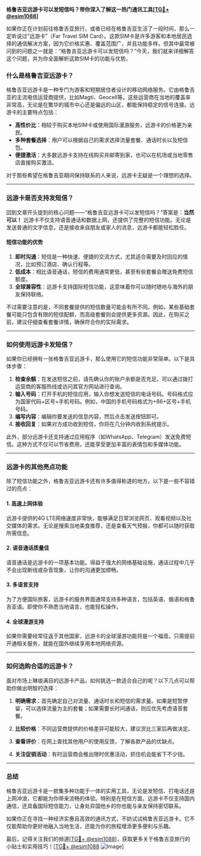 **格鲁吉亚远游卡可以发短信吗？带你深入了解这一热门通讯工具[[TG💪+ @esim1088](https://t.me/s/esim1088)]**

如果你正在计划前往格鲁吉亚旅行，或者已经在格鲁吉亚生活了一段时间，那么一定听说过“远游卡”（Far Travel SIM Card）。这款SIM卡是许多游客和本地居民选择的通信解决方案，因为它价格实惠、覆盖范围广，并且功能多样。但其中最常被问到的问题之一就是：“格鲁吉亚远游卡可以发短信吗？”今天，我们就来详细解答这个问题，并为你全面解析这款SIM卡的功能与优势。

### **什么是格鲁吉亚远游卡？**

格鲁吉亚远游卡是一种专门为游客和短期居住者设计的移动网络服务。它由格鲁吉亚的主流电信运营商提供，比如Magti、Geocell等。这些运营商在当地的覆盖率非常高，无论是在繁华的城市中心还是偏远的山区，都能保持稳定的信号连接。远游卡的主要特点包括：

- **高性价比**：相较于购买本地SIM卡或使用国际漫游服务，远游卡的价格更为亲民。
- **多种套餐选择**：用户可以根据自己的需求选择流量套餐、通话时长以及短信包。
- **便捷激活**：大多数远游卡支持在线购买并邮寄到家，也可以在机场或当地零售店直接购买激活。

对于那些希望在格鲁吉亚期间保持联系的人来说，远游卡无疑是一个理想的选择。

---

### **远游卡是否支持发短信？**

回到文章开头提到的核心问题——“格鲁吉亚远游卡可以发短信吗？”答案是：**当然可以！** 远游卡不仅支持语音通话和数据上网，还提供了完整的短信功能。无论是发送普通的文字信息，还是接收来自朋友或家人的消息，远游卡都能轻松胜任。

#### **短信功能的优势**
1. **即时沟通**：短信是一种快速、便捷的交流方式，尤其适合需要及时回应的情况，比如预订酒店、确认行程等。
2. **低成本**：相比语音通话，短信的费用通常更低，甚至有些套餐会赠送免费短信额度。
3. **全球兼容性**：远游卡支持国际短信功能，这意味着你可以随时随地与海外的朋友保持联络。

不过需要注意的是，不同套餐提供的短信数量可能会有所不同。例如，某些基础套餐可能只包含有限的短信配额，而高级套餐则会提供更多资源。因此，在购买之前，建议仔细查看套餐详情，确保符合你的实际需求。

---

### **如何使用远游卡发短信？**

如果你已经拥有一张格鲁吉亚远游卡，那么使用它的短信功能非常简单。以下是具体步骤：

1. **检查余额**：在发送短信之前，请先确认你的账户余额是否充足。可以通过拨打运营商的客服热线或访问其官方网站进行查询。
2. **输入号码**：打开手机的短信应用，输入你想发送短信的电话号码。号码格式应为国家代码+区号+手机号码。例如，中国的手机号码格式为+86+区号+手机号码。
3. **编写内容**：编辑你要发送的信息内容，然后点击发送按钮即可。
4. **接收回复**：如果对方成功收到短信，你将在几分钟内收到系统提示。

此外，部分远游卡还支持通过应用程序（如WhatsApp、Telegram）发送免费短信。这种方式不仅可以节省费用，还能享受更加丰富的表情包和多媒体功能。

---

### **远游卡的其他亮点功能**

除了短信功能之外，格鲁吉亚远游卡还有许多值得称道的地方。以下是一些不容错过的亮点：

#### **1. 高速上网体验**
远游卡提供的4G LTE网络速度非常快，能够满足日常浏览网页、观看视频以及社交媒体的需求。无论是搜索当地美食推荐，还是查看天气预报，你都可以随时获取所需信息。

#### **2. 语音通话质量佳**
语音通话是远游卡的一项基本功能。得益于强大的网络基础设施，通话过程中几乎不会出现断线或杂音现象，让你的沟通更加顺畅。

#### **3. 多语言支持**
为了方便国际旅客，远游卡的服务界面通常支持多种语言，包括英语、俄语和格鲁吉亚语。即使你不熟悉当地语言，也能轻松操作。

#### **4. 全球漫游支持**
如果你需要经常往返于其他国家，远游卡的全球漫游功能将是一个福音。只需提前开通相关服务，就能在国外继续享用本地网络资源。

---

### **如何选购合适的远游卡？**

面对市场上琳琅满目的远游卡产品，如何挑选一款适合自己的呢？以下几点可以帮助你做出明智的选择：

1. **明确需求**：首先确定自己对流量、通话时长和短信的需求量。如果是短暂停留，可以选择流量为主的套餐；如果需要长时间通话，则应优先考虑语音套餐。
   
2. **比较价格**：不同运营商提供的价格差异可能较大，建议货比三家后再做决定。

3. **查看评价**：在网上查找其他用户的使用反馈，了解各款产品的优缺点。

4. **关注促销活动**：有时运营商会推出限时优惠活动，抓住机会能省下不少钱。

---

### **总结**

格鲁吉亚远游卡是一款集多种功能于一体的实用工具，无论是发短信、打电话还是上网冲浪，它都能为你带来流畅的体验。特别是在短信方面，远游卡不仅支持国内通信，还具备国际短信能力，让身处异国他乡的你也能与亲友保持密切联系。

如果你正在寻找一种经济实惠且高效的通讯方式，不妨试试格鲁吉亚远游卡。它不仅能帮助你更好地融入当地生活，还能为你的旅程增添更多便利与乐趣。

最后，记得关注我们的频道[[TG💪+ @esim1088](https://t.me/s/esim1088)]，获取更多关于格鲁吉亚旅行的小贴士和实用技巧！[[TG💪+ @esim1088](https://t.me/s/esim1088) ![Image](https://i.postimg.cc/4NQfJmqS/Snipaste-2025-05-13-00-14-12.png)]